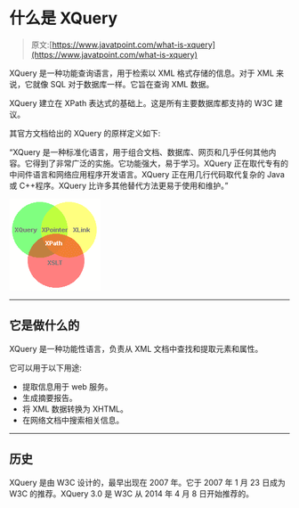 # 什么是 XQuery

> 原文:[https://www.javatpoint.com/what-is-xquery](https://www.javatpoint.com/what-is-xquery)

XQuery 是一种功能查询语言，用于检索以 XML 格式存储的信息。对于 XML 来说，它就像 SQL 对于数据库一样。它旨在查询 XML 数据。

XQuery 建立在 XPath 表达式的基础上。这是所有主要数据库都支持的 W3C 建议。

其官方文档给出的 XQuery 的原样定义如下:

“XQuery 是一种标准化语言，用于组合文档、数据库、网页和几乎任何其他内容。它得到了非常广泛的实施。它功能强大，易于学习。XQuery 正在取代专有的中间件语言和网络应用程序开发语言。XQuery 正在用几行代码取代复杂的 Java 或 C++程序。XQuery 比许多其他替代方法更易于使用和维护。”

![XQUERY What is query 1](img/e2fbbe8b2520a816886cc33aded8197e.png)

* * *

## 它是做什么的

XQuery 是一种功能性语言，负责从 XML 文档中查找和提取元素和属性。

它可以用于以下用途:

*   提取信息用于 web 服务。
*   生成摘要报告。
*   将 XML 数据转换为 XHTML。
*   在网络文档中搜索相关信息。

* * *

## 历史

XQuery 是由 W3C 设计的，最早出现在 2007 年。它于 2007 年 1 月 23 日成为 W3C 的推荐。XQuery 3.0 是 W3C 从 2014 年 4 月 8 日开始推荐的。